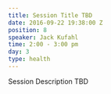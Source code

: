 ```yaml
---
title: Session Title TBD
date: 2016-09-22 19:38:00 Z
position: 8
speaker: Jack Kufahl
time: 2:00 - 3:00 pm
day: 3
type: health
---
```


Session Description TBD